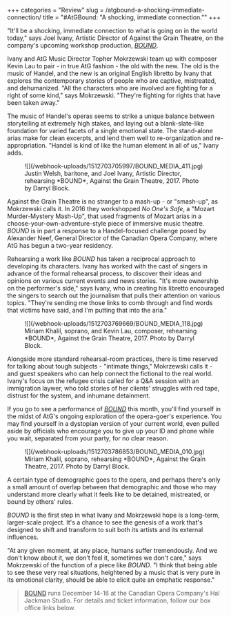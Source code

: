 +++
categories = "Review"
slug = /atgbound-a-shocking-immediate-connection/
title = "#AtGBound: &quot;A shocking, immediate connection.&quot;"
+++

"It'll be a shocking, immediate connection to what is going on in the world today," says Joel Ivany, Artistic Director of Against the Grain Theatre, on the company's upcoming workshop production, [*BOUND*](http://againstthegraintheatre.com/bound/). 

Ivany and AtG Music Director Topher Mokrzewski team up with composer Kevin Lau to pair - in true AtG fashion - the old with the new. The old is the music of Handel, and the new is an original English libretto by Ivany that explores the contemporary stories of people who are captive, mistreated, and dehumanized. "All the characters who are involved are fighting for a right of some kind," says Mokrzewski. "They're fighting for rights that have been taken away." 

The music of Handel's operas seems to strike a unique balance between storytelling at extremely high stakes, and laying out a blank-slate-like foundation for varied facets of a single emotional state. The stand-alone arias make for clean excerpts, and lend them well to re-organization and re-appropriation. "Handel is kind of like the human element in all of us," Ivany adds.

<figure data-type="image">
![](/webhook-uploads/1512703705997/BOUND_MEDIA_411.jpg)
<figcaption>Justin Welsh, baritone, and Joel Ivany, Artistic Director, rehearsing *BOUND*, Against the Grain Theatre, 2017. Photo by Darryl Block.</figcaption>
</figure>

Against the Grain Theatre is no stranger to a mash-up - or "smash-up", as Mokrzewski calls it. In 2016 they workshopped *No One's Safe*, a "Mozart Murder-Mystery Mash-Up", that used fragments of Mozart arias in a choose-your-own-adventure-style piece of immersive music theatre. *BOUND* is in part a response to a Handel-focused challenge posed by Alexander Neef, General Director of the Canadian Opera Company, where AtG has begun a two-year residency.

Rehearsing a work like *BOUND* has taken a reciprocal approach to developing its characters. Ivany has worked with the cast of singers in advance of the formal rehearsal process, to discover their ideas and opinions on various current events and news stories. "It's more ownership on the performer's side," says Ivany, who in creating his libretto encouraged the singers to search out the journalism that pulls their attention on various topics. "They're sending me those links to comb through and find words that victims have said, and I'm putting that into the aria."

<figure data-type="image">![](/webhook-uploads/1512703769669/BOUND_MEDIA_118.jpg)
<figcaption>Miriam Khalil, soprano, and Kevin Lau, composer, rehearsing *BOUND*, Against the Grain Theatre, 2017. Photo by Darryl Block.</figcaption>
</figure>

Alongside more standard rehearsal-room practices, there is time reserved for talking about tough subjects - "intimate things," Mokrzewski calls it - and guest speakers who can help connect the fictional to the real world. Ivany's focus on the refugee crisis called for a Q&A session with an immigration laywer, who told stories of her clients' struggles with red tape, distrust for the system, and inhumane detainment.

If you go to see a performance of [*BOUND*](http://againstthegraintheatre.com/bound/) this month, you'll find yourself in the midst of AtG's ongoing exploration of the opera-goer's experience. You may find yourself in a dystopian version of your current world, even pulled aside by officials who encourage you to give up your ID and phone while you wait, separated from your party, for no clear reason.

<figure data-type="image">
![](/webhook-uploads/1512703786853/BOUND_MEDIA_010.jpg)<figcaption>Miriam Khalil, soprano, rehearsing *BOUND*, Against the Grain Theatre, 2017. Photo by Darryl Block.</figcaption>
</figure>

A certain type of demographic goes to the opera, and perhaps there's only a small amount of overlap between that demographic and those who may understand more clearly what it feels like to be detained, mistreated, or bound by others' rules.

*BOUND* is the first step in what Ivany and Mokrzewski hope is a long-term, larger-scale project. It's a chance to see the genesis of a work that's designed to shift and transform to suit both its artists and its external influences.

"At any given moment, at any place, humans suffer tremendously. And we don't know about it, we don't feel it, sometimes we don't care," says Mokrzewski of the function of a piece like *BOUND*. "I think that being able to see these very real situations, heightened by a music that is very pure in its emotional clarity, should be able to elicit quite an emphatic response."

>[BOUND](http://againstthegraintheatre.com/bound/) runs December 14-16 at the Canadian Opera Company's Hal Jackman Studio. For details and ticket information, follow our box office links below.
